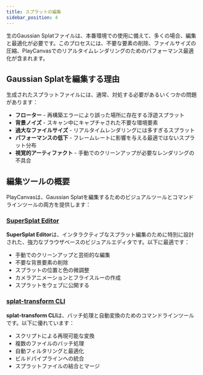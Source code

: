 ```yaml
---
title: スプラットの編集
sidebar_position: 4
---
```


生のGaussian Splatファイルは、本番環境での使用に備えて、多くの場合、編集と最適化が必要です。このプロセスには、不要な要素の削除、ファイルサイズの圧縮、PlayCanvasでのリアルタイムレンダリングのためのパフォーマンス最適化が含まれます。

## Gaussian Splatを編集する理由

生成されたスプラットファイルには、通常、対処する必要があるいくつかの問題があります：

- **フローター** - 再構築エラーにより誤った場所に存在する浮遊スプラット
- **背景ノイズ** - スキャン中にキャプチャされた不要な環境要素
- **過大なファイルサイズ** - リアルタイムレンダリングには多すぎるスプラット
- **パフォーマンスの低下** - フレームレートに影響を与える最適ではないスプラット分布
- **視覚的アーティファクト** - 手動でのクリーンアップが必要なレンダリングの不具合

## 編集ツールの概要

PlayCanvasは、Gaussian Splatを編集するためのビジュアルツールとコマンドラインツールの両方を提供します：

### [SuperSplat Editor](supersplat)

**SuperSplat Editor**は、インタラクティブなスプラット編集のために特別に設計された、強力なブラウザベースのビジュアルエディタです。以下に最適です：

- 手動でのクリーンアップと芸術的な編集
- 不要な背景要素の削除
- スプラットの位置と色の微調整
- カメラアニメーションとフライスルーの作成
- スプラットをウェブに公開する

### [splat-transform CLI](splat-transform)

**splat-transform CLI**は、バッチ処理と自動変換のためのコマンドラインツールです。以下に優れています：

- スクリプトによる再現可能な変換
- 複数のファイルのバッチ処理
- 自動フィルタリングと最適化
- ビルドパイプラインへの統合
- スプラットファイルの結合とマージ
